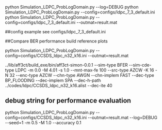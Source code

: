 python Simulation_LDPC_ProbLogDomain.py --log=DEBUG 
python Simulation_LDPC_ProbLogDomain.py --config=configs/ldpc_7_3_default.ini
python Simulation_LDPC_ProbLogDomain.py --config=configs/ldpc_7_3_default.ini --outmat=result.mat

##config example
see configs/ldpc_7_3_default.ini 

##Compare BER performance build reference plots

python Simulation_LDPC_ProbLogDomain.py --config=configs/CCSDS_ldpc_n32_k16.ini --outmat=result.mat

../lib/aff3ct/build_exe/bin/aff3ct-simon-0.0.1 --sim-type BFER --sim-cde-type LDPC -m 0.0 -M 4.01 -s 1.0 --mnt-max-fe 100 --src-type AZCW -K 16 -N 32 --enc-type AZCW --chn-type AWGN --chn-implem FAST --dec-type BP_FLOODING --dec-implem SPA --dec-h-path ../codes/ldpc/CCSDS_ldpc_n32_k16.alist --dec-ite 40


## debug string for performance evaluation 
python Simulation_LDPC_ProbLogDomain.py --config=configs/CCSDS_ldpc_n32_k16.ini --outmat=result.mat --log=DEBUG --seed=1 -m 0.5 -M 1.0 --accuracy 0.1
